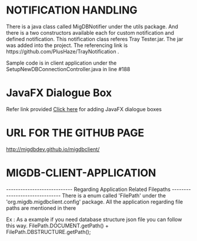 <h1> NOTIFICATION HANDLING </h1>
<p> There is a java class called MigDBNotifier under the utils package. And there is a two constructors available each for custom notification and defined notification. This notification class referes Tray Tester.jar. The jar was added into the project. The referencing link is <a href"https://github.com/PlusHaze/TrayNotification">https://github.com/PlusHaze/TrayNotification</a> .</p>
<p> Sample code is in client application under the SetupNewDBConnectionController.java in line #188 </p>

<h1> JavaFX Dialogue Box </h1>
<p>Refer link provided <a href = "http://code.makery.ch/blog/javafx-dialogs-official/">Click here</a> for adding JavaFX dialogue boxes</p>

<h1>  URL FOR THE GITHUB PAGE </h1>
<p><a href="http://migdbdev.github.io/migdbclient/">http://migdbdev.github.io/migdbclient/</a></p>

<h1>MIGDB-CLIENT-APPLICATION</h1>


---------------------------- Regarding Application Related Filepaths -------------------------------
There is a enum called 'FilePath' under the 'org.migdb.migdbclient.config' package. All the application regarding file paths are mentioned in there

Ex : As a example if you need database structure json file you can follow this way. FilePath.DOCUMENT.getPath() + FilePath.DBSTRUCTURE.getPath();
